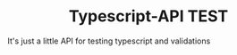 <h1 align="center" id="title">Typescript-API TEST</h1>

<p id="description">It's just a little API for testing typescript and validations</p>
